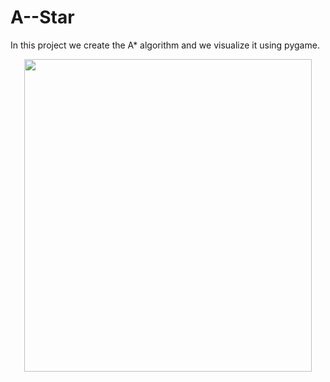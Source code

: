 # A--Star
 
In this project we create the A* algorithm and we visualize it using pygame.


<p align="center">
  <img width="460" height="500" src="https://github.com/TheodoreGisis/A--Star--Algorithm/blob/main/Visualize/%CE%91.jpg" >
</p>
